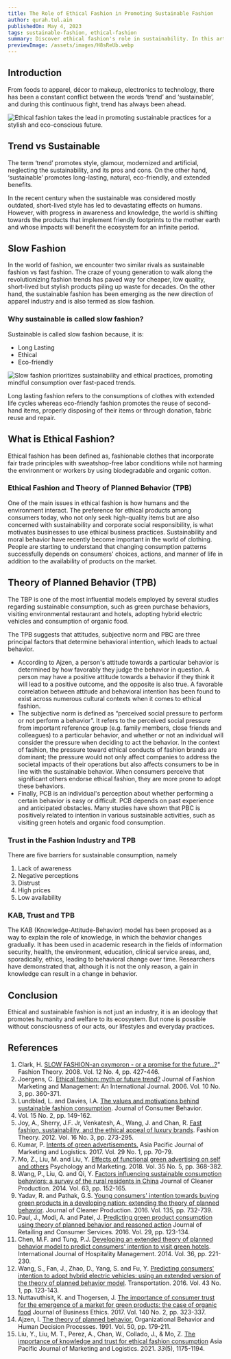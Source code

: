 ```yaml
---
title: The Role of Ethical Fashion in Promoting Sustainable Fashion
author: qurah.tul.ain
publishedOn: May 4, 2023
tags: sustainable-fashion, ethical-fashion
summary: Discover ethical fashion's role in sustainability. In this article, we will unlock a greener future with sustainable fashion insights.
previewImage: /assets/images/H8sReUb.webp
---
```


## Introduction

From foods to apparel, décor to makeup, electronics to technology, there has been a constant conflict between the words ‘trend’ and ‘sustainable’, and during this continuous fight, trend has always been ahead.

![Ethical fashion takes the lead in promoting sustainable practices for a stylish and eco-conscious future.](/assets/images/H8sReUb.webp)

## Trend vs Sustainable

The term ‘trend’ promotes style, glamour, modernized and artificial, neglecting the
sustainability, and its pros and cons. On the other hand, ‘sustainable’ promotes long-lasting,
natural, eco-friendly, and extended benefits.

In the recent century when the sustainable was considered mostly outdated, short-lived style has led to devastating effects on humans. However, with progress in awareness and knowledge, the world is shifting towards the products that implement friendly footprints to the mother earth and whose impacts will benefit the ecosystem for
an infinite period.

## Slow Fashion

In the world of fashion, we encounter two similar rivals as sustainable fashion vs fast fashion.
The craze of young generation to walk along the revolutionizing fashion trends has paved way for cheaper, low quality, short-lived but stylish products piling up waste for decades. On the other hand, the sustainable fashion has been emerging as the new direction of apparel industry and is also termed as slow fashion.

### Why sustainable is called slow fashion?

Sustainable is called slow fashion because, it is:

-   Long Lasting
-   Ethical
-   Eco-friendly

![Slow fashion prioritizes sustainability and ethical practices, promoting mindful consumption over fast-paced 
trends.](https://iili.io/H8snyp1.jpg)

Long lasting fashion refers to the consumptions of clothes with extended life cycles whereas eco-friendly fashion promotes the reuse of second-hand items, properly disposing of their items or through donation, fabric reuse and repair.

## What is Ethical Fashion?

Ethical fashion has been defined as, fashionable clothes that incorporate fair trade principles with sweatshop-free labor conditions while not harming the environment or workers by using biodegradable and organic cotton.

### Ethical Fashion and Theory of Planned Behavior (TPB)

One of the main issues in ethical fashion is how humans and the environment interact. The
preference for ethical products among consumers today, who not only seek high-quality items but are also concerned with sustainability and corporate social responsibility, is what motivates businesses to use ethical business practices. Sustainability and moral behavior have recently become important in the world of clothing. People are starting to understand that changing consumption patterns successfully depends on consumers' choices, actions, and manner of life in addition to the availability of products on the market.

## Theory of Planned Behavior (TPB)

The TBP is one of the most influential models employed by several studies regarding sustainable consumption, such as green purchase behaviors, visiting environmental restaurant and hotels, adopting hybrid electric vehicles and consumption of organic food.

The TPB suggests that attitudes, subjective norm and PBC are three principal factors that
determine behavioral intention, which leads to actual behavior.

-   According to Ajzen, a person's attitude towards a particular behavior is determined by
    how favorably they judge the behavior in question. A person may have a positive attitude
    towards a behavior if they think it will lead to a positive outcome, and the opposite is also true. A favorable correlation between attitude and behavioral intention has been found to exist across numerous cultural contexts when it comes to ethical fashion.
-   The subjective norm is defined as “perceived social pressure to perform or not perform a
    behavior”. It refers to the perceived social pressure from important reference group (e.g.
    family members, close friends and colleagues) to a particular behavior, and whether or
    not an individual will consider the pressure when deciding to act the behavior. In the
    context of fashion, the pressure toward ethical conducts of fashion brands are dominant; the pressure would not only affect companies to address the societal impacts of their operations but also affects consumers to be in
    line with the sustainable behavior.
    When consumers perceive that significant others endorse ethical fashion, they are more
    prone to adopt these behaviors.
-   Finally, PCB is an individual's perception about whether performing a certain behavior is
    easy or difficult. PCB depends on past experience and anticipated obstacles. Many
    studies have shown that PBC is positively related to intention in various sustainable
    activities, such as visiting green hotels and organic food consumption.

### Trust in the Fashion Industry and TPB

There are five barriers for sustainable consumption, namely

1. Lack of awareness
2. Negative perceptions
3. Distrust
4. High prices
5. Low availability

### KAB, Trust and TPB

The KAB (Knowledge-Attitude-Behavior) model has been proposed as a way to explain the role of knowledge, in which the behavior changes gradually. It has been used in academic research in the fields of information security, health, the environment, education, clinical service areas, and, sporadically, ethics, leading to behavioral change over time. Researchers have demonstrated that, although it is not the only reason, a gain in knowledge can result in a change in behavior.

## Conclusion

Ethical and sustainable fashion is not just an industry, it is an ideology that promotes humanity and welfare to its ecosystem. But none is possible without consciousness of our acts, our lifestyles and everyday practices.

## References

1. Clark, H. [SLOW FASHION-an oxymoron - or a promise for the future...?](https://www.tandfonline.com/doi/abs/10.2752/175174108X346922)" Fashion Theory. 2008. Vol. 12 No. 4, pp. 427-446.
2. Joergens, C. [Ethical fashion: myth or future trend?](https://www.emerald.com/insight/content/doi/10.1108/13612020610679321/full/html?src=recsys) Journal of Fashion Marketing and Management: An International Journal. 2006. Vol. 10 No. 3, pp. 360-371.
3. Lundblad, L. and Davies, I.A. [The values and motivations behind sustainable fashion consumption](https://onlinelibrary.wiley.com/doi/abs/10.1002/cb.1559?casa_token=gStrqER3TSwAAAAA%3A2X). Journal of Consumer Behavior.
4. Vol. 15 No. 2, pp. 149-162.
5. Joy, A., Sherry, J.F. Jr, Venkatesh, A., Wang, J. and Chan, R. [Fast fashion, sustainability, and the ethical appeal of luxury brands](https://www.tandfonline.com/doi/abs/10.2752/175174112X13340749707123). Fashion Theory. 2012. Vol. 16 No. 3, pp. 273-295.
6. Kumar, P. [Intents of green advertisements.](https://www.emerald.com/insight/content/doi/10.1108/APJML-03-2016-0044/full/html?casa_token=i3tpvQz-JUkAAAAA%3A7RYUl3L8BXbhDnmHLpk5T4AYZldc161pV6QY-fvBq04anBdbBgRizm0HhNC38sW_aX8NZuShyS-ueNvRKHnLowN_9w9_mqAT65D27M-NCXTkc6Pw818) Asia Pacific Journal of Marketing and Logistics. 2017. Vol. 29 No. 1, pp. 70-79.
7. Mo, Z., Liu, M. and Liu, Y. [Effects of functional green advertising on self and others](https://onlinelibrary.wiley.com/doi/abs/10.1002/mar.21092?casa_token=w_npGBy4r3MAAAAA%3AKfY3gQUugsPwjnc_FyYWGQRGuyEdFx8OAZuppxv6Cr7N_wz46VEYX5JVp9HehARFy5OgXhaijmLshrg) Psychology and Marketing. 2018. Vol. 35 No. 5, pp. 368-382.
8. Wang, P., Liu, Q. and Qi, Y. [Factors influencing sustainable consumption behaviors: a survey of the rural residents in China](https://www.sciencedirect.com/science/article/pii/S0959652613003144?casa_token=EET19q4dE9IAAAAA%3AdkXiRWlfF_4j95I5dCHjgvFUFu6YK5NWApekuC2ZmXXbv50Y2Zr04G3ciYN74Nl-ca_drs-mjw) Journal of Cleaner Production. 2014. Vol. 63, pp. 152-165.
9. Yadav, R. and Pathak, G.S. [Young consumers' intention towards buying green products in a developing nation: extending the theory of planned behavior](https://www.sciencedirect.com/science/article/pii/S0959652616307971?casa_token=FczbdBkHAvEAAAAA%3AH-MVK5WxLsSOHwZDEkfNX6ndo6W81ZGyIUgFJbvcl7gbL88v-6Sci9GxnUGNSOOkfHETHK4bZw). Journal of Cleaner Production. 2016. Vol. 135, pp. 732-739.
10. Paul, J., Modi, A. and Patel, J. [Predicting green product consumption using theory of planned behavior and
    reasoned action](https://www.sciencedirect.com/science/article/pii/S0959652616307971?casa_token=FczbdBkHAvEAAAAA%3AH-MVK5WxLsSOHwZDEkfNX6ndo6W81ZGyIUgFJbvcl7gbL88v-6Sci9GxnUGNSOOkfHETHK4bZw) Journal of Retailing and Consumer Services. 2016. Vol. 29, pp. 123-134.
11. Chen, M.F. and Tung, P.J. [Developing an extended theory of planned behavior model to predict consumers' intention to visit green hotels](https://www.sciencedirect.com/science/article/pii/S0278431913001266?casa_token=10JVzA3ICQMAAAAA%3AtxnDb4fwTRKh2V4vJCeX9GytR_q-ICVIcX1rHSyxMjxUSgx4d-su5F3VZZpI5zWNCpJVgTSkYg). International Journal of Hospitality Management. 2014. Vol. 36, pp. 221-230.
12. Wang, S., Fan, J., Zhao, D., Yang, S. and Fu, Y. [Predicting consumers' intention to adopt hybrid electric
    vehicles: using an extended version of the theory of planned behavior model](https://idp.springer.com/authorize/casa?redirect_uri=https%3A%2F%2Flink.springer.com%2Farticle%2F10.1007%2Fs11116-014-9567-9&casa_token=kr1Xcf1Kc6AAAAAA%3AkCREUSo0w34N1Oggu_bTTa5GG8NtyuX3vVd0f9hEGtXylqTqJ9Uzj1lORsGEOZn93alMhD7BStb3Ay4j). Transportation. 2016. Vol. 43 No. 1, pp. 123-143.
13. Nuttavuthisit, K. and Thogersen, J. [The importance of consumer trust for the emergence of a market for green products: the case of organic food](https://idp.springer.com/authorize/casa?redirect_uri=https%3A%2F%2Flink.springer.com%2Farticle%2F10.1007%2Fs10551-015-2690-5&casa_token=MveBPdDJzOUAAAAA%3AkI1OkND-JCqPBfJ4U6lkG0jo6TyHGxBARjJz8KD6oA6WX5v-2bvC-okBStetgtfQoBshl84gXUzS4M4h) Journal of Business Ethics. 2017. Vol. 140 No. 2, pp. 323-337.
14. Ajzen, I. [The theory of planned behavior.](https://www.sciencedirect.com/science/article/pii/074959789190020T) Organizational Behavior and Human Decision Processes. 1991. Vol. 50, pp. 179-211.
15. Liu, Y., Liu, M. T., Perez, A., Chan, W., Collado, J., & Mo, Z. [The importance of knowledge and trust for
    ethical fashion consumption](https://www.emerald.com/insight/content/doi/10.1108/APJML-02-2020-0081/full/html?casa_token=8wzsbadmAJcAAAAA%3AcSyTCNOIHE9a4UA7vxo8TopvtGQpqa1Na1qwQVWGml2TnCf3GvG-JjDpaUS9IqVAKwbWdwcHNeZOYZs944KiirvHtVrZAdatZsYbmxWBkg_R02stqaI) Asia Pacific Journal of Marketing and Logistics. 2021. _33_(5), 1175-1194.
